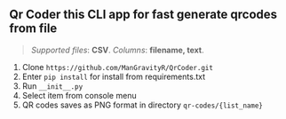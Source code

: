 Qr Coder this CLI app for fast generate qrcodes from file
-------------------------

> _Supported files_: **CSV**.
> _Columns_: **filename, text**.

1. Clone `https://github.com/ManGravityR/QrCoder.git`
2. Enter `pip install` for install from requirements.txt
3. Run `__init__.py`
4. Select item from console menu
5. QR codes saves as PNG format in directory `qr-codes/{list_name}`